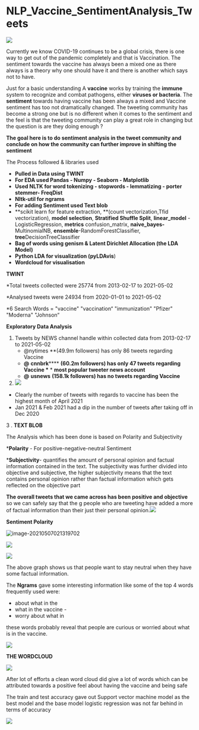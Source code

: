 #  NLP_Vaccine_SentimentAnalysis_Tweets

![](//ReadmeImages\Vaccine_tweet.png)

Currently we know COVID-19 continues to be a global crisis, there is one way to get out of the pandemic completely and that is Vaccination. The sentiment towards the vaccine has always been a mixed one as there always is a theory why one should have it and there is another which says not to have.  

Just for a basic understanding A **vaccine** works by training the **immune** system to recognize and combat pathogens, either **viruses or bacteria**. The **sentiment** towards having vaccine has been always a mixed and Vaccine sentiment has too not dramatically changed. The tweeting community has become a strong one but is no different when it comes to the sentiment and the feel is that the tweeting community can play a great role in changing but the question is are they doing enough ?

**The goal here is to do sentiment analysis in the tweet community and conclude on how the community can further improve in shifting the sentiment**

The Process followed & libraries used

- **Pulled in Data using TWINT**
- **For EDA used Pandas - Numpy - Seaborn - Matplotlib** 
- **Used NLTK for word tokenizing - stopwords - lemmatizing - porter stemmer- FreqDist**
- **Nltk-util for ngrams**
- **For adding Sentiment used Text blob**
- **scikit learn for feature extraction, **(count vectorization,Tfid vectorization), **model selection**, **Stratified Shuffle Split**, **linear_model** - LogisticRegression, **metrics** confusion_matrix, **naive_bayes-** MultinomialNB, **ensemble**-RandomForestClassifier, **tree**DecisionTreeClassifier
- **Bag of words using genism & Latent Dirichlet Allocation (the LDA Model)**
- **Python LDA for visualization (pyLDAvis**)
- **Wordcloud for visualisation**



**TWINT**

*Total tweets collected were 25774 from 2013-02-17 to  2021-05-02

*Analysed tweets were 24934 from 2020-01-01 to 2021-05-02 

*6 Search Words = "vaccine" "vaccination“ "immunization" "Pfizer" "Moderna" "Johnson“

**Exploratory Data Analysis**

1. Tweets by NEWS channel handle within collected data from 2013-02-17 to  2021-05-02
   - @nytimes **(49.9m followers) has only 86 tweets regarding Vaccine
   - **@** **cnnbrk****** **(60.2m followers) has only 47 tweets regarding** **Vaccine \*** * **most popular tweeter news account**
   - **@** **usnews**  **(158.1k followers) has no tweets regarding Vaccine**
2. ![](C:\Users\DELL\FLATIRON_LEARN\Project_MS_Studio\README_imges\Tweets_by_month.png)

- Clearly the number of tweets with regards to vaccine has been the highest month of April 2021
- Jan 2021 & Feb 2021 had a dip in the number of tweets after taking off in Dec 2020



3 . **TEXT BLOB**

The Analysis which has been done is based on Polarity and Subjectivity

***Polarity** - For positive-negative-neutral Sentiment

***Subjectivity**- quantifies the amount of personal opinion and factual information contained in the text. The subjectivity was further divided into objective and subjective, the higher subjectivity means that the text contains personal opinion rather than factual information which gets reflected on the objective part

**The overall tweets that we came across has been positive and objective** so we can safely say that the g people who are tweeting have added a more of factual information than their just their personal opinion.![](C:\Users\DELL\FLATIRON_LEARN\Project_MS_Studio\README_imges\SentimentOverall-1620305672675.png)

**Sentiment Polarity** 

![image-20210507021319702](C:\Users\DELL\FLATIRON_LEARN\Project_MS_Studio\README_imges\image-20210507021319702.png)

![](C:\Users\DELL\FLATIRON_LEARN\Project_MS_Studio\README_imges\SentimentPolarity.png)

![](C:\Users\DELL\FLATIRON_LEARN\Project_MS_Studio\README_imges\PolaritytoSubjectivity-1620750281205.png)

The above graph shows us that people want to stay neutral when they have some factual information.

The **Ngrams** gave some interesting information like some of the top 4 words frequently used were:

- about what in the 
- what in the vaccine - 
- worry about what in

these words probably reveal that people are curious or worried about what is in the vaccine.

![](C:\Users\DELL\FLATIRON_LEARN\Project_MS_Studio\README_imges\Ngram_1234-1620750730114.png)

**THE WORDCLOUD**

![](C:\Users\DELL\FLATIRON_LEARN\Project_MS_Studio\README_imges\wordcloud.png)

After lot of efforts a clean word cloud did give a lot of words which can be attributed towards a positive feel about having the vaccine and being safe





The train and test accuracy gave out Support vector machine model as the best model and the base model logistic regression was not far behind in terms of accuracy

![](C:\Users\DELL\FLATIRON_LEARN\Project_MS_Studio\README_imges\Model_Train_Test_Accuracy.png)

 
